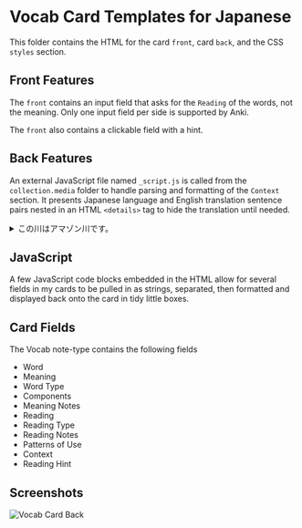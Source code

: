 # Vocab Card Templates for Japanese

This folder contains the HTML for the card `front`, card `back`, and the CSS `styles` section. 

## Front Features
The `front` contains an input field that asks for the `Reading` of the words, not the meaning. Only one input field per side is supported by Anki. 

The `front` also contains a clickable field with a hint.

## Back Features
An external JavaScript file named `_script.js` is called from the `collection.media` folder to handle parsing and formatting of the `Context` section. It presents Japanese language and English translation sentence pairs nested in an HTML `<details>` tag to hide the translation until needed. 

<details>
<summary>この川はアマゾン川です。</summary>
This river is the Amazon River.
</details>

## JavaScript
A few JavaScript code blocks embedded in the HTML allow for several fields in my cards to be pulled in as strings, separated, then formatted and displayed back onto the card in tidy little boxes.

## Card Fields
The Vocab note-type contains the following fields
- Word
- Meaning
- Word Type
- Components
- Meaning Notes
- Reading
- Reading Type
- Reading Notes
- Patterns of Use
- Context
- Reading Hint

## Screenshots
![Vocab Card Back](https://github.com/user-attachments/assets/a7e7045f-3986-4d8d-a5e5-e3669e5e4703)
